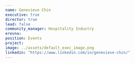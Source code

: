 ```yaml
---
name: Genevieve Chin
executive: true
director: true
lead: false
community_manager: Hospitality Industry
erevna:  
position: Events
project:  
image: ../assets/default_exec_image.png
linkedin: "https://www.linkedin.com/in/genevieve-chin/"
---
```

